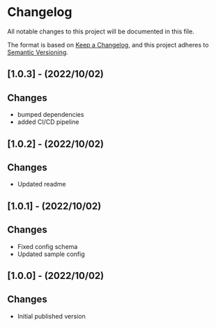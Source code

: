 # Changelog
All notable changes to this project will be documented in this file.

The format is based on [Keep a Changelog](https://keepachangelog.com/en/1.0.0/),
and this project adheres to [Semantic Versioning](https://semver.org/spec/v2.0.0.html).

## [1.0.3] - (2022/10/02)
## Changes
- bumped dependencies
- added CI/CD pipeline

## [1.0.2] - (2022/10/02)
## Changes
- Updated readme

## [1.0.1] - (2022/10/02)
## Changes
- Fixed config schema
- Updated sample config

## [1.0.0] - (2022/10/02)
## Changes
- Initial published version
